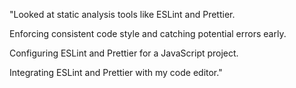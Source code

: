 "Looked at static analysis tools like ESLint and Prettier.

Enforcing consistent code style and catching potential errors early.

Configuring ESLint and Prettier for a JavaScript project.

Integrating ESLint and Prettier with my code editor."